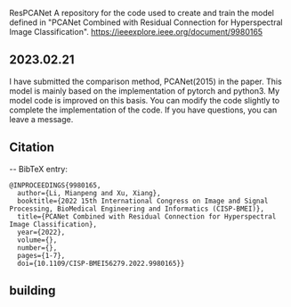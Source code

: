 ResPCANet
A repository for the code used to create and train the model defined in "PCANet Combined with Residual Connection for Hyperspectral Image Classification". https://ieeexplore.ieee.org/document/9980165 


2023.02.21
-------------------------------------------
I have submitted the comparison method, PCANet(2015) in the paper. This model is mainly based on the implementation of pytorch and python3. My model code is improved on this basis. You can modify the code slightly to complete the implementation of the code. If you have questions, you can leave a message.


Citation
-------------------------------------------
--
BibTeX entry:
```
@INPROCEEDINGS{9980165,
  author={Li, Mianpeng and Xu, Xiang},
  booktitle={2022 15th International Congress on Image and Signal Processing, BioMedical Engineering and Informatics (CISP-BMEI)}, 
  title={PCANet Combined with Residual Connection for Hyperspectral Image Classification}, 
  year={2022},
  volume={},
  number={},
  pages={1-7},
  doi={10.1109/CISP-BMEI56279.2022.9980165}}
```

building
------------------------------------------
